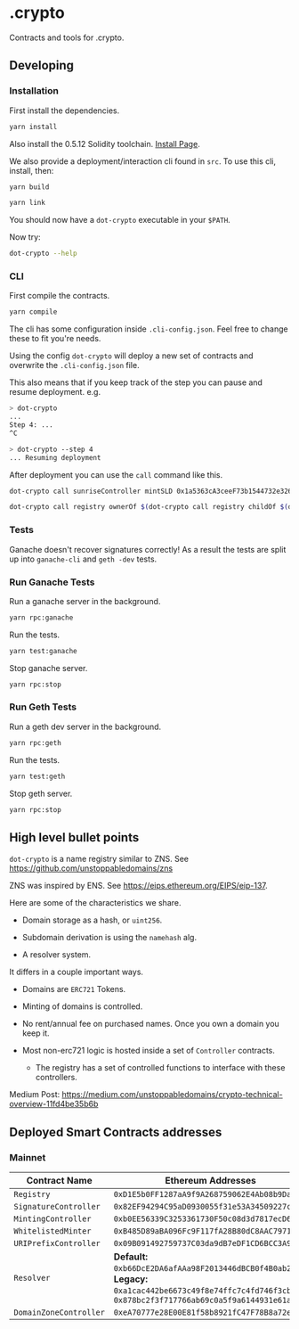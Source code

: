 # .crypto

Contracts and tools for .crypto.

## Developing

### Installation

First install the dependencies.

```sh
yarn install
```

Also install the 0.5.12 Solidity toolchain. [Install Page](https://solidity.readthedocs.io/en/v0.5.12/installing-solidity.html).

We also provide a deployment/interaction cli found in `src`. To use this cli, install, then:

```sh
yarn build
```

```sh
yarn link
```

You should now have a `dot-crypto` executable in your `$PATH`.

Now try:

```sh
dot-crypto --help
```

### CLI

First compile the contracts.

```sh
yarn compile
```

The cli has some configuration inside `.cli-config.json`. Feel free to change these to fit you're needs.

Using the config `dot-crypto` will deploy a new set of contracts and overwrite the `.cli-config.json` file.

This also means that if you keep track of the step you can pause and resume deployment. e.g.

```sh
> dot-crypto
...
Step 4: ...
^C

> dot-crypto --step 4
... Resuming deployment
```

After deployment you can use the `call` command like this.

```sh
dot-crypto call sunriseController mintSLD 0x1a5363cA3ceeF73b1544732e3264F6D600cF678E label
```

```sh
dot-crypto call registry ownerOf $(dot-crypto call registry childOf $(dot-crypto call registry root) label)
```

### Tests

Ganache doesn't recover signatures correctly! As a result the tests are split up into `ganache-cli` and `geth -dev` tests.

### Run Ganache Tests

Run a ganache server in the background.

```sh
yarn rpc:ganache
```

Run the tests.

```sh
yarn test:ganache
```

Stop ganache server.

```sh
yarn rpc:stop
```

### Run Geth Tests

Run a geth dev server in the background.

```sh
yarn rpc:geth
```

Run the tests.

```sh
yarn test:geth
```

Stop geth server.

```sh
yarn rpc:stop
```

## High level bullet points

`dot-crypto` is a name registry similar to ZNS. See https://github.com/unstoppabledomains/zns

ZNS was inspired by ENS. See https://eips.ethereum.org/EIPS/eip-137.

Here are some of the characteristics we share.

- Domain storage as a hash, or `uint256`.

- Subdomain derivation is using the `namehash` alg.

- A resolver system.

It differs in a couple important ways.

- Domains are `ERC721` Tokens.

- Minting of domains is controlled.

- No rent/annual fee on purchased names. Once you own a domain you keep it.

- Most non-erc721 logic is hosted inside a set of `Controller` contracts.

  - The registry has a set of controlled functions to interface with these controllers.

Medium Post:
https://medium.com/unstoppabledomains/crypto-technical-overview-11fd4be35b6b

## Deployed Smart Contracts addresses

### Mainnet
| Contract Name          | Ethereum Addresses                                                                                                                                                |
|------------------------|-------------------------------------------------------------------------------------------------------------------------------------------------------------------|
| `Registry`             | `0xD1E5b0FF1287aA9f9A268759062E4Ab08b9Dacbe`                                                                                                                      |
| `SignatureController`  | `0x82EF94294C95aD0930055f31e53A34509227c5f7`                                                                                                                      |
| `MintingController`    | `0xb0EE56339C3253361730F50c08d3d7817ecD60Ca`                                                                                                                      |
| `WhitelistedMinter`    | `0xB485D89aBA096Fc9F117fA28B80dC8AAC7971049`                                                                                                                      |
| `URIPrefixController`  | `0x09B091492759737C03da9dB7eDF1CD6BCC3A9d91`                                                                                                                      |
| `Resolver`             | **Default:** `0xb66DcE2DA6afAAa98F2013446dBCB0f4B0ab2842`, **Legacy:** `0xa1cac442be6673c49f8e74ffc7c4fd746f3cbd0d`, `0x878bc2f3f717766ab69c0a5f9a6144931e61aed3` |
| `DomainZoneController` | `0xeA70777e28E00E81f58b8921fC47F78B8a72eFE7`                                                                                                                      |